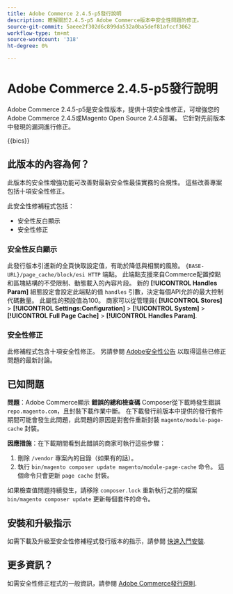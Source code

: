 ```yaml
---
title: Adobe Commerce 2.4.5-p5發行說明
description: 瞭解關於2.4.5-p5 Adobe Commerce版本中安全性問題的修正。
source-git-commit: 5aeee2f302d6c899da532a0ba5def81afccf3062
workflow-type: tm+mt
source-wordcount: '318'
ht-degree: 0%

---
```



# Adobe Commerce 2.4.5-p5發行說明

Adobe Commerce 2.4.5-p5是安全性版本，提供十項安全性修正，可增強您的Adobe Commerce 2.4.5或Magento Open Source 2.4.5部署。 它針對先前版本中發現的漏洞進行修正。

{{bics}}

## 此版本的內容為何？

此版本的安全性增強功能可改善對最新安全性最佳實務的合規性。 這些改善專案包括十項安全性修正。

此安全性修補程式包括：

* 安全性反白顯示
* 安全性修正

### 安全性反白顯示

此發行版本引進新的全頁快取設定值，有助於降低與相關的風險。 `{BASE-URL}/page_cache/block/esi HTTP` 端點。 此端點支援來自Commerce配置控點和區塊結構的不受限制、動態載入的內容片段。 新的 **[!UICONTROL Handles Param]** 組態設定會設定此端點的值 `handles` 引數，決定每個API允許的最大控制代碼數量。 此屬性的預設值為100。 商家可以從管理員( **[!UICONTROL Stores]** > **[!UICONTROL Settings:Configuration]** > **[!UICONTROL System]** > **[!UICONTROL Full Page Cache]** > **[!UICONTROL Handles Param]**. <!-- AC-9113 -->

### 安全性修正

此修補程式包含十項安全性修正。 另請參閱 [Adobe安全性公告](https://helpx.adobe.com/security/products/magento/apsb23-50.html) 以取得這些已修正問題的最新討論。

## 已知問題

**問題**：Adobe Commerce顯示 **錯誤的總和檢查碼** Composer從下載時發生錯誤 `repo.magento.com`，且封裝下載作業中斷。 在下載發行前版本中提供的發行套件期間可能會發生此問題，此問題的原因是對套件重新封裝 `magento/module-page-cache` 封裝。

**因應措施**：在下載期間看到此錯誤的商家可執行這些步驟：

1) 刪除 `/vendor` 專案內的目錄（如果有的話）。
2) 執行 `bin/magento composer update magento/module-page-cache` 命令。 這個命令只會更新 `page cache` 封裝。

如果檢查值問題持續發生，請移除 `composer.lock` 重新執行之前的檔案 `bin/magento composer update` 更新每個套件的命令。

## 安裝和升級指示

如需下載及升級至安全性修補程式發行版本的指示，請參閱 [快速入門安裝](../../../installation/composer.md).

## 更多資訊？

如需安全性修正程式的一般資訊，請參閱 [Adobe Commerce發行原則](https://experienceleague.adobe.com/docs/commerce-operations/release/planning/versioning-policy.html?lang=en#security-patch-release).

